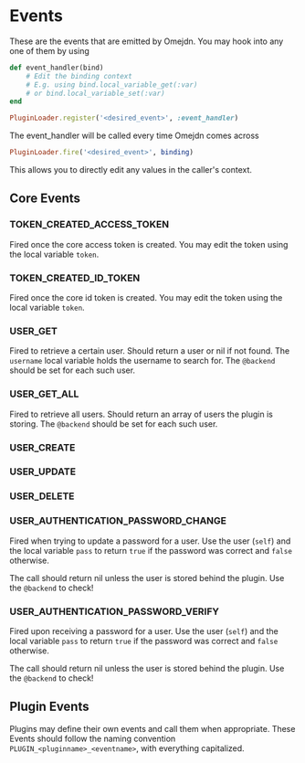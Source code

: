 # Events

These are the events that are emitted by Omejdn.
You may hook into any one of them by using

```ruby
def event_handler(bind)
    # Edit the binding context
    # E.g. using bind.local_variable_get(:var)
    # or bind.local_variable_set(:var)
end

PluginLoader.register('<desired_event>', :event_handler)
```

The event_handler will be called every time Omejdn comes across

```ruby
PluginLoader.fire('<desired_event>', binding)
```

This allows you to directly edit any values in the caller's context.

## Core Events

### TOKEN_CREATED_ACCESS_TOKEN

Fired once the core access token is created.
You may edit the token using the local variable `token`.

### TOKEN_CREATED_ID_TOKEN

Fired once the core id token is created.
You may edit the token using the local variable `token`.

### USER_GET

Fired to retrieve a certain user.
Should return a user or nil if not found.
The `username` local variable holds the username to search for.
The `@backend` should be set for each such user.

### USER_GET_ALL

Fired to retrieve all users.
Should return an array of users the plugin is storing.
The `@backend` should be set for each such user.

### USER_CREATE

### USER_UPDATE

### USER_DELETE

### USER_AUTHENTICATION_PASSWORD_CHANGE

Fired when trying to update a password for a user.
Use the user (`self`) and the local variable `pass` to return `true` if the password was correct and `false` otherwise.

The call should return nil unless the user is stored behind the plugin.
Use the `@backend` to check!

### USER_AUTHENTICATION_PASSWORD_VERIFY

Fired upon receiving a password for a user.
Use the user (`self`) and the local variable `pass` to return `true` if the password was correct and `false` otherwise.

The call should return nil unless the user is stored behind the plugin.
Use the `@backend` to check!

## Plugin Events

Plugins may define their own events and call them when appropriate.
These Events should follow the naming convention `PLUGIN_<pluginname>_<eventname>`, with everything capitalized.